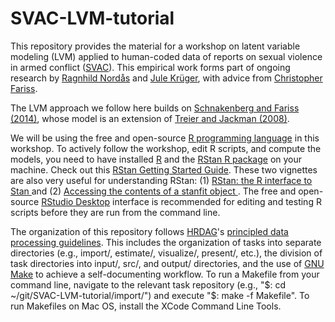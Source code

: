 # SVAC-LVM-tutorial

This repository provides the material for a workshop on latent variable modeling (LVM) applied to human-coded data of reports on sexual violence in armed conflict ([SVAC](http://www.sexualviolencedata.org/)). This empirical work forms part of  ongoing research by [Ragnhild Nordås](https://ragnhildnordas.wordpress.com/) and [Jule Krüger](http://julekrueger.net/), with advice from [Christopher Fariss](http://cfariss.com/).

The LVM approach we follow here builds on [Schnakenberg and Fariss (2014)](https://www.cambridge.org/core/journals/political-science-research-and-methods/article/dynamic-patterns-of-human-rights-practices/40FCA9B94AD6A616FB15EA04B8EB1997), whose model is an extension of [Treier and Jackman (2008)](https://onlinelibrary.wiley.com/doi/full/10.1111/j.1540-5907.2007.00308.x).

We will be using the free and open-source [R programming language](https://www.r-project.org/) in this workshop. To actively follow the workshop, edit R scripts, and compute the models, you need to have installed [R](https://cran.r-project.org/mirrors.html) and the [RStan R package](http://mc-stan.org/rstan/) on your machine. Check out this [RStan Getting Started Guide](https://github.com/stan-dev/rstan/wiki/RStan-Getting-Started). These two vignettes are also very useful for understanding RStan: (1) [RStan: the R interface to Stan
](http://mc-stan.org/rstan/articles/rstan.html) and (2) [Accessing the contents of a stanfit object
](http://mc-stan.org/rstan/articles/stanfit_objects.html). The free and open-source [RStudio Desktop](https://www.rstudio.com/products/RStudio/)  interface is recommended for editing and testing R scripts before they are run from the command line.

The organization of this repository follows [HRDAG](https://hrdag.org)'s [principled data processing guidelines](https://hrdag.org/2016/06/14/the-task-is-a-quantum-of-workflow/). This includes the organization of tasks into separate directories (e.g., import/, estimate/, visualize/, present/, etc.), the division of task directories into input/, src/, and output/ directories, and the use of [GNU Make](https://www.gnu.org/software/make/) to achieve a self-documenting workflow. To run a Makefile from your command line, navigate to the relevant task repository (e.g., "$: cd ~/git/SVAC-LVM-tutorial/import/") and execute "$: make -f Makefile". To run Makefiles on Mac OS,  install the XCode Command Line Tools.


